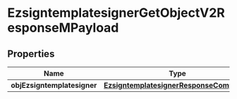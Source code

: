 
# EzsigntemplatesignerGetObjectV2ResponseMPayload

## Properties
| Name | Type | Description | Notes |
| ------------ | ------------- | ------------- | ------------- |
| **objEzsigntemplatesigner** | [**EzsigntemplatesignerResponseCompound**](EzsigntemplatesignerResponseCompound.md) |  |  |



